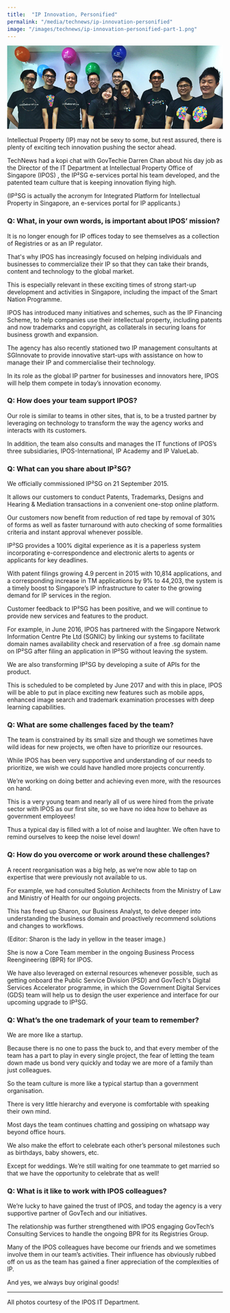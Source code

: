 ```yaml
---
title:  "IP Innovation, Personified"
permalink: "/media/technews/ip-innovation-personified"
image: "/images/technews/ip-innovation-personified-part-1.png"
---
```


![IP innovation, personified](/images/technews/ip-innovation-personified-part-1.png)

Intellectual Property (IP) may not be sexy to some, but rest assured, there is plenty of exciting tech innovation pushing the sector ahead.

TechNews had a kopi chat with GovTechie Darren Chan about his day job as the Director of the IT Department at Intellectual Property Office of Singapore (IPOS) , the IP²SG e-services portal his team developed, and the patented team culture that is keeping innovation flying high.

(IP²SG is actually the acronym for Integrated Platform for Intellectual Property in Singapore, an e-services portal for IP applicants.)

### **Q: What, in your own words, is important about IPOS’ mission?**

It is no longer enough for IP offices today to see themselves as a collection of Registries or as an IP regulator.

That's why IPOS has increasingly focused on helping individuals and businesses to commercialize their IP so that they can take their brands, content and technology to the global market.

This is especially relevant in these exciting times of strong start-up development and activities in Singapore, including the impact of the Smart Nation Programme.

IPOS has introduced many initiatives and schemes, such as the IP Financing Scheme, to help companies use their intellectual property, including patents and now trademarks and copyright, as collaterals in securing loans for business growth and expansion.

The agency has also recently stationed two IP management consultants at SGInnovate to provide innovative start-ups with assistance on how to manage their IP and commercialise their technology.

In its role as the global IP partner for businesses and innovators here, IPOS will help them compete in today’s innovation economy.

### **Q: How does your team support IPOS?**
Our role is similar to teams in other sites, that is, to be a trusted partner by leveraging on technology to transform the way the agency works and interacts with its customers.

In addition, the team also consults and manages the IT functions of IPOS’s three subsidiaries, IPOS-International, IP Academy and IP ValueLab.

### **Q: What can you share about IP²SG?**
We officially commissioned IP²SG on 21 September 2015. 

It allows our customers to conduct Patents, Trademarks, Designs and Hearing & Mediation transactions in a convenient one-stop online platform.

Our customers now benefit from reduction of red tape by removal of 30% of forms as well as faster turnaround with auto checking of some formalities criteria and instant approval whenever possible.

IP²SG provides a 100% digital experience as it is a paperless system incorporating e-correspondence and electronic alerts to agents or applicants for key deadlines.

With patent filings growing 4.9 percent in 2015 with 10,814 applications, and a corresponding increase in TM applications by 9% to 44,203, the system is a timely boost to Singapore’s IP infrastructure to cater to the growing demand for IP services in the region.

Customer feedback to IP²SG has been positive, and we will continue to provide new services and features to the product.

For example, in June 2016, IPOS has partnered with the Singapore Network Information Centre Pte Ltd (SGNIC) by linking our systems to facilitate domain names availability check and reservation of a free .sg domain name on IP²SG after filing an application in IP²SG without leaving the system.

We are also transforming IP²SG by developing a suite of APIs for the product.

This is scheduled to be completed by June 2017 and with this in place, IPOS will be able to put in place exciting new features such as mobile apps, enhanced image search and trademark examination processes with deep learning capabilities.

### **Q: What are some challenges faced by the team?**
The team is constrained by its small size and though we sometimes have wild ideas for new projects, we often have to prioritize our resources.

While IPOS has been very supportive and understanding of our needs to prioritize, we wish we could have handled more projects concurrently.

We’re working on doing better and achieving even more, with the resources on hand.

This is a very young team and nearly all of us were hired from the private sector with IPOS as our first site, so we have no idea how to behave as government employees!

Thus a typical day is filled with a lot of noise and laughter. We often have to remind ourselves to keep the noise level down!

### **Q: How do you overcome or work around these challenges?**
A recent reorganisation was a big help, as we’re now able to tap on expertise that were previously not available to us.

For example, we had consulted Solution Architects from the Ministry of Law and Ministry of Health for our ongoing projects.

This has freed up Sharon, our Business Analyst, to delve deeper into understanding the business domain and proactively recommend solutions and changes to workflows.

(Editor: Sharon is the lady in yellow in the teaser image.)

She is now a Core Team member in the ongoing Business Process Reengineering (BPR) for IPOS.

We have also leveraged on external resources whenever possible, such as getting onboard the Public Service Division (PSD) and GovTech's Digital Services Accelerator programme, in which the Government Digital Services (GDS) team will help us to design the user experience and interface for our upcoming upgrade to IP²SG.

### **Q: What’s the one trademark of your team to remember?**
We are more like a startup.

Because there is no one to pass the buck to, and that every member of the team has a part to play in every single project, the fear of letting the team down made us bond very quickly and today we are more of a family than just colleagues.

So the team culture is more like a typical startup than a government organisation.

There is very little hierarchy and everyone is comfortable with speaking their own mind.

Most days the team continues chatting and gossiping on whatsapp way beyond office hours.

We also make the effort to celebrate each other’s personal milestones such as birthdays, baby showers, etc.

Except for weddings. We’re still waiting for one teammate to get married so that we have the opportunity to celebrate that as well!

### **Q: What is it like to work with IPOS colleagues?**
We’re lucky to have gained the trust of IPOS, and today the agency is a very supportive partner of GovTech and our initiatives.

The relationship was further strengthened with IPOS engaging GovTech’s Consulting Services to handle the ongoing BPR for its Registries Group.  

Many of the IPOS colleagues have become our friends and we sometimes involve them in our team’s activities. Their influence has obviously rubbed off on us as the team has gained a finer appreciation of the complexities of IP. 

And yes, we always buy original goods!

---

All photos courtesy of the IPOS IT Department.
